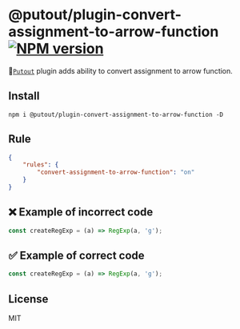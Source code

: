 # @putout/plugin-convert-assignment-to-arrow-function [![NPM version][NPMIMGURL]][NPMURL]

[NPMIMGURL]: https://img.shields.io/npm/v/@putout/plugin-convert-assignment-to-arrow-function.svg?style=flat&longCache=true
[NPMURL]: https://npmjs.org/package/@putout/plugin-convert-assignment-to-arrow-function"npm"

🐊[`Putout`](https://github.com/coderaiser/putout) plugin adds ability to convert assignment to arrow function.

## Install

```
npm i @putout/plugin-convert-assignment-to-arrow-function -D
```

## Rule

```json
{
    "rules": {
        "convert-assignment-to-arrow-function": "on"
    }
}
```

## ❌ Example of incorrect code

```js
const createRegExp = (a) => RegExp(a, 'g');
```

## ✅ Example of correct code

```js
const createRegExp = (a) => RegExp(a, 'g');
```

## License

MIT
